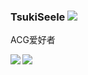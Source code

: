 ### TsukiSeele ![](https://visitor-badge.laobi.icu/badge?page_id=tsukiseele.readme)
ACG爱好者

<div>
  <img align="left" src="https://github-readme-stats.vercel.app/api?username=tsukiseele&theme=vue&&show_icons=true" />
  <img align="left" src="https://github-readme-stats.vercel.app/api/top-langs/?username=tsukiseele&theme=vue" />
</div>
